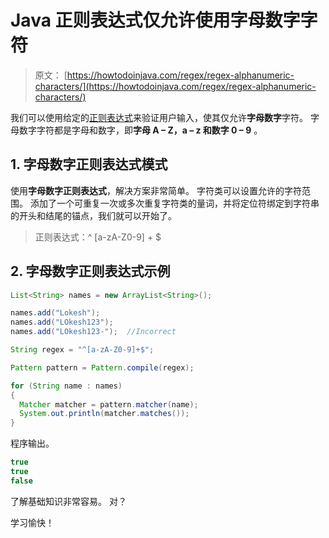 # Java 正则表达式仅允许使用字母数字字符

> 原文： [https://howtodoinjava.com/regex/regex-alphanumeric-characters/](https://howtodoinjava.com/regex/regex-alphanumeric-characters/)

我们可以使用给定的[正则表达式](https://howtodoinjava.com/java-regular-expression-tutorials/)来验证用户输入，使其仅允许**字母数字**字符。 字母数字字符都是字母和数字，即**字母 A – Z，a – z 和数字 0 – 9** 。

## 1\. 字母数字正则表达式模式

使用**字母数字正则表达式**，解决方案非常简单。 字符类可以设置允许的字符范围。 添加了一个可重复一次或多次重复字符类的量词，并将定位符绑定到字符串的开头和结尾的锚点，我们就可以开始了。

> 正则表达式：^ [a-zA-Z0-9] + $

## 2\. 字母数字正则表达式示例

```java
List<String> names = new ArrayList<String>();

names.add("Lokesh");  
names.add("LOkesh123");  
names.add("LOkesh123-");  //Incorrect

String regex = "^[a-zA-Z0-9]+$";

Pattern pattern = Pattern.compile(regex);

for (String name : names)
{
  Matcher matcher = pattern.matcher(name);
  System.out.println(matcher.matches());
}

```

程序输出。

```java
true
true
false

```

了解基础知识非常容易。 对？

学习愉快！